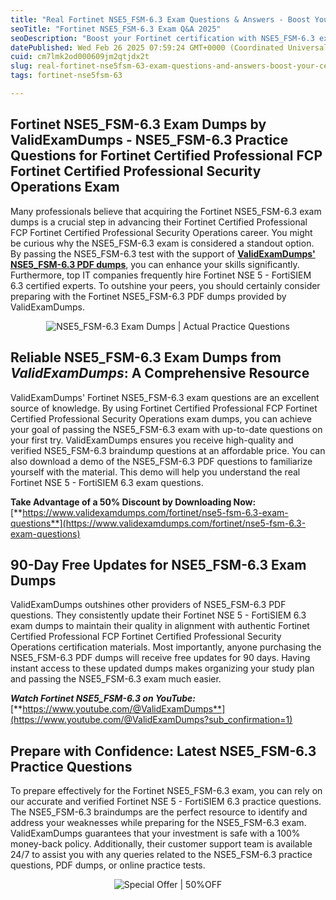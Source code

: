```yaml
---
title: "Real Fortinet NSE5_FSM-6.3 Exam Questions & Answers - Boost Your Certification in 2025"
seoTitle: "Fortinet NSE5_FSM-6.3 Exam Q&A 2025"
seoDescription: "Boost your Fortinet certification with NSE5_FSM-6.3 exam practice questions. Achieve success with updated dumps and 90-day free updates"
datePublished: Wed Feb 26 2025 07:59:24 GMT+0000 (Coordinated Universal Time)
cuid: cm7lmk2od000609jm2qtjdx2t
slug: real-fortinet-nse5fsm-63-exam-questions-and-answers-boost-your-certification-in-2025
tags: fortinet-nse5fsm-63

---
```


## **Fortinet NSE5\_FSM-6.3 Exam Dumps by ValidExamDumps - NSE5\_FSM-6.3 Practice Questions for Fortinet Certified Professional FCP Fortinet Certified Professional Security Operations Exam**

Many professionals believe that acquiring the Fortinet NSE5\_FSM-6.3 exam dumps is a crucial step in advancing their Fortinet Certified Professional FCP Fortinet Certified Professional Security Operations career. You might be curious why the NSE5\_FSM-6.3 exam is considered a standout option. By passing the NSE5\_FSM-6.3 test with the support of [**ValidExamDumps' NSE5\_FSM-6.3 PDF dumps**](https://www.validexamdumps.com/fortinet/nse5-fsm-6.3-exam-questions), you can enhance your skills significantly. Furthermore, top IT companies frequently hire Fortinet NSE 5 - FortiSIEM 6.3 certified experts. To outshine your peers, you should certainly consider preparing with the Fortinet NSE5\_FSM-6.3 PDF dumps provided by ValidExamDumps.

<center><img src="https://www.validexamdumps.com/uploads/banners/1709651572_Banner29.png" alt="NSE5_FSM-6.3 Exam Dumps | Actual Practice Questions" /></center>

## **Reliable NSE5\_FSM-6.3 Exam Dumps from *ValidExamDumps*: A Comprehensive Resource**

ValidExamDumps' Fortinet NSE5\_FSM-6.3 exam questions are an excellent source of knowledge. By using Fortinet Certified Professional FCP Fortinet Certified Professional Security Operations exam dumps, you can achieve your goal of passing the NSE5\_FSM-6.3 exam with up-to-date questions on your first try. ValidExamDumps ensures you receive high-quality and verified NSE5\_FSM-6.3 braindump questions at an affordable price. You can also download a demo of the NSE5\_FSM-6.3 PDF questions to familiarize yourself with the material. This demo will help you understand the real Fortinet NSE 5 - FortiSIEM 6.3 exam questions.

**Take Advantage of a 50% Discount by Downloading Now:** [**https://www.validexamdumps.com/fortinet/nse5-fsm-6.3-exam-questions**](https://www.validexamdumps.com/fortinet/nse5-fsm-6.3-exam-questions)

## **90-Day Free Updates for NSE5\_FSM-6.3 Exam Dumps**

ValidExamDumps outshines other providers of NSE5\_FSM-6.3 PDF questions. They consistently update their Fortinet NSE 5 - FortiSIEM 6.3 exam dumps to maintain their quality in alignment with authentic Fortinet Certified Professional FCP Fortinet Certified Professional Security Operations certification materials. Most importantly, anyone purchasing the NSE5\_FSM-6.3 PDF dumps will receive free updates for 90 days. Having instant access to these updated dumps makes organizing your study plan and passing the NSE5\_FSM-6.3 exam much easier.

***Watch Fortinet NSE5\_FSM-6.3 on YouTube:*** [**https://www.youtube.com/@ValidExamDumps**](https://www.youtube.com/@ValidExamDumps?sub_confirmation=1)

## **Prepare with Confidence: Latest NSE5\_FSM-6.3 Practice Questions**

To prepare effectively for the Fortinet NSE5\_FSM-6.3 exam, you can rely on our accurate and verified Fortinet NSE 5 - FortiSIEM 6.3 practice questions. The NSE5\_FSM-6.3 braindumps are the perfect resource to identify and address your weaknesses while preparing for the NSE5\_FSM-6.3 exam. ValidExamDumps guarantees that your investment is safe with a 100% money-back policy. Additionally, their customer support team is available 24/7 to assist you with any queries related to the NSE5\_FSM-6.3 practice questions, PDF dumps, or online practice tests.

<center><img src="https://www.validexamdumps.com/uploads/banners/1705933924_Latest_Exam_B-14.png" alt="Special Offer | 50%OFF" /></center>